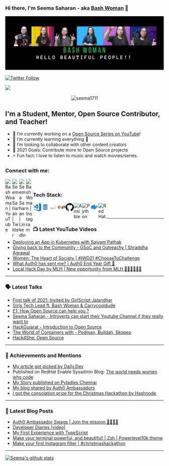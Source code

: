 ### Hi there, I'm Seema Saharan - aka [Bash Woman](https://youtube.com/BashWoman) 👋

![YouTube banner](https://github.com/seema1711/seema1711/blob/master/YouTube%20header.png)

[![Twitter Follow](https://img.shields.io/twitter/follow/SeemaSaharan5?color=1DA1F2&logo=twitter&style=for-the-badge)](https://twitter.com/intent/follow?original_referer=https%3A%2F%2Fgithub.com%2Fseema1711&screen_name=SeemaSaharan5)

<a href="http://youtube.com/BashWoman?sub_confirmation=1">
    <img src="https://img.shields.io/youtube/views/AI0gEvgPtAc?label=YouTube&logo=YouTube&style=for-the-badge">
  </a>
  
<p align="center"> <img src="https://komarev.com/ghpvc/?username=seema1711" alt="seema1711"/> </p> 

## I'm a Student, Mentor, Open Source Contributor, and Teacher!

- 🔭 I’m currently working on a [Open Source Series on YouTube](https://www.youtube.com/watch?v=wN9v0z3No24&list=PLhrUS-gSH3xBg9HPUU3z7WcKAgyYRog8H)!
- 🌱 I’m currently learning everything 🤣
- 👯 I’m looking to collaborate with other content creators
- 🥅 2021 Goals: Contribute more to Open Source projects
- ⚡ Fun fact: I love to listen to music and watch movies/series.

### Connect with me:

[<img align="left" alt="Bash Woman | YouTube" width="22px" src="https://cdn.jsdelivr.net/npm/simple-icons@v3/icons/youtube.svg" />](https://youtube.com/BashWoman)
[<img align="left" alt="Seema Saharan | Twitter" width="22px" src="https://cdn.jsdelivr.net/npm/simple-icons@v3/icons/twitter.svg" />](https://twitter.com/SeemaSaharan5)
[<img align="left" alt="Seema Saharan | LinkedIn" width="22px" src="https://cdn.jsdelivr.net/npm/simple-icons@v3/icons/linkedin.svg" />](https://linkedin.com/in/seemasaharan)
[<img align="left" alt="Bash Woman | Instagram" width="22px" src="https://cdn.jsdelivr.net/npm/simple-icons@v3/icons/instagram.svg" />](https://instagram.com/bashwoman)

<br />

### Tech Stack:

<img align="left" alt="Visual Studio Code" width="26px" src="https://raw.githubusercontent.com/github/explore/80688e429a7d4ef2fca1e82350fe8e3517d3494d/topics/visual-studio-code/visual-studio-code.png" />
<img align="left" alt="SQL" width="26px" src="https://raw.githubusercontent.com/github/explore/80688e429a7d4ef2fca1e82350fe8e3517d3494d/topics/sql/sql.png" />
<img align="left" alt="MySQL" width="26px" src="https://raw.githubusercontent.com/github/explore/80688e429a7d4ef2fca1e82350fe8e3517d3494d/topics/mysql/mysql.png" />
<img align="left" alt="Git" width="26px" src="https://raw.githubusercontent.com/github/explore/80688e429a7d4ef2fca1e82350fe8e3517d3494d/topics/git/git.png" />
<img align="left" alt="GitHub" width="26px" src="https://raw.githubusercontent.com/github/explore/78df643247d429f6cc873026c0622819ad797942/topics/github/github.png" />
<img align="left" alt="Ansible" width="26px" src="https://github.com/seema1711/seema1711/raw/master/download%20(1).png" />
<img align="left" alt="Python" width="26px" src="https://github.com/seema1711/seema1711/raw/master/download.jpg" />
<img align="left" alt="Docker" width="26px" src="https://github.com/seema1711/seema1711/raw/master/download.png" />
<img align="left" alt="RedHat" width="26px" src="https://github.com/seema1711/seema1711/raw/master/redhat.png" />

<br />
<br />

---

### 📺 Latest YouTube Videos

<!-- YOUTUBE:START -->
- [Deploying an App in Kubernetes with Saiyam Pathak](https://www.youtube.com/watch?v=ridM0ABR0ys)
- [Giving back to the Community - GSoC and Outreachy | Shraddha Agrawal](https://www.youtube.com/watch?v=40lKmniUKBg)
- [Women: The Heart of Society | #IWD21 #ChooseToChallenge](https://www.youtube.com/watch?v=vqWs5-vF2To)
- [What Auth0 has sent me? | Auth0 End Year Gift 🎁](https://www.youtube.com/watch?v=FDbPAZas48Q)
- [Local Hack Day by MLH | New opportunity from MLH 👩🏻‍💻👨🏻‍💻](https://www.youtube.com/watch?v=oa0tChpgl0s)
<!-- YOUTUBE:END -->

---

### 🗣 Latest Talks

- [First talk of 2021: Invited by GirlScript Jalandhar](https://twitter.com/GirlScriptJal/status/1343471030413656064?s=20)
- [Girls Tech Lead ft. Bash Woman & Carrycooldude](https://www.youtube.com/watch?v=UBbNQFUoA_M)
- [E1: How Open Source can help you ?](https://youtu.be/kihitlW2DM4)
- [Seema Saharan - Introverts can start their Youtube Channel if they really want to](https://youtu.be/XhANODKeoBY)
- [HackGujarat - Introduction to Open Source](https://youtu.be/dZE0_1g0jNo)
- [The World of Containers with - Podman, Buildah, Skopeo](https://youtu.be/t8nw7jU1gds)
- [Hack4She: Open Source](https://www.linkedin.com/posts/hack4she_hackathon-hackathon2020-hack4she-activity-6730552906552004608-6zh3)

---

### 🚀 Achievements and Mentions

- [My article got picked by Daily.Dev](https://t.co/sXOZK7trNe?amp=1)
- Published on RedHat Enable Sysadmin Blog: [The world needs women who code](https://www.redhat.com/sysadmin/women-who-code)
- [My Story published on Pyladies Chennai](https://medium.com/pyladies-chennai/seema-saharan-92f21257ccf6)
- [My blog shared by Auth0 Ambassadors](https://twitter.com/Auth0Ambassador/status/1346178234811969536?s=20)
- [I got the consolation prize for the Christmas Hackathon by Hashnode](https://townhall.hashnode.com/hashnode-christmas-hackathon-winners)

---

### 📕 Latest Blog Posts

<!-- BLOG-POST-LIST:START -->
- [Auth0 Ambassador Swags | Join the mission 🚀👩🏻‍💻](https://dev.to/seema1711/auth0-ambassador-swags-join-the-mission-jld)
- [Developer Diaries [video]](https://dev.to/seema1711/developer-diaries-video-3p4e)
- [My First Experience with TypeScript](https://dev.to/seema1711/my-first-experience-with-typescript-41j3)
- [Make your terminal powerful, and beautiful! | Zsh | Powerlevel10k theme](https://dev.to/seema1711/make-your-terminal-powerful-and-beautiful-zsh-powerlevel10k-theme-30f3)
- [Make your first Instagram filter | #christmashackathon](https://dev.to/seema1711/make-your-first-instagram-filter-christmashackathon-6f4)
<!-- BLOG-POST-LIST:END -->


---

[![Seema's github stats](https://github-readme-stats.vercel.app/api?username=seema1711)](https://github.com/seema1711/github-readme-stats)

